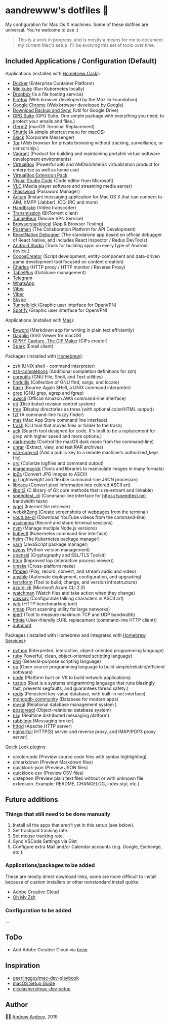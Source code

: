 # aandrewww's dotfiles 🧰

My configuration for Mac Os X machines. Some of these dotfiles are universal.
You're welcome to use :)

> This is a work in progress, and is mostly a means for me to document my current Mac's setup. I'll be evolving this set of tools over time.

## Included Applications / Configuration (Default)

Applications (installed with [Homebrew Cask](https://github.com/Homebrew/homebrew-cask)):

- [Docker](https://www.docker.com/) (Enterprise Container Platform)
- [Minikube](https://github.com/kubernetes/minikube) (Run Kubernetes locally)
- [Dropbox](https://www.dropbox.com/) (Is a file hosting service)
- [Firefox](https://www.mozilla.org/en-US/firefox/new/) (Web browser developed by the Mozilla Foundation)
- [Google Chrome](https://www.google.com/chrome/) (Web browser developed by Google)
- [Download Backup and Sync](https://www.google.com/drive/download/backup-and-sync/) (Util for Google Drive)
- [GPG Suite](https://gpgtools.org/) (GPG Suite. One simple package with everything you need, to protect your emails and files.)
- [iTerm2](https://iterm2.com/) (macOS Terminal Replacement)
- [Shuttle](https://fitztrev.github.io/shuttle/) (A simple shortcut menu for macOS)
- [Slack](https://slack.com/) (Corporate Messenger)
- [Tor](https://www.torproject.org/download/) (Web browser for private browsing without tracking, surveillance, or censorship.)
- [Vagrant](https://www.vagrantup.com/) (Product for building and maintaining portable virtual software development environments)
- [VirtualBox](https://www.virtualbox.org/) (Powerful x86 and AMD64/Intel64 virtualization product for enterprise as well as home use)
- [VirtualBox Extension Pack](https://www.virtualbox.org/)
- [Visual Studio Code](https://code.visualstudio.com/) (Code editor from Microsoft)
- [VLC](https://www.videolan.org/vlc/) (Media player software and streaming media server)
- [1Password](https://1password.com/) (Password Manager)
- [Adium](https://adium.im/) (Instant messaging application for Mac OS X that can connect to AIM, XMPP (Jabber), ICQ, IRC and more)
- [Handbrake](https://handbrake.fr/) (Video transcoder)
- [Transmission](https://transmissionbt.com/) (BitTorrent client)
- [TunnelBear](https://www.tunnelbear.com/) (Secure VPN Service)
- [Browserstacklocal](https://www.browserstack.com/) (App & Browser Testing)
- [Postman](https://www.getpostman.com/) (The Collaboration Platform for API Development)
- [ReactNative Debugger](https://github.com/jhen0409/react-native-debugger) (The standalone app based on official debugger of React Native, and includes React Inspector / Redux DevTools)
- [Android Studio](https://developer.android.com/studio/index.html) (Tools for building apps on every type of Android device.)
- [CocosCreator](https://cocos2d-x.org/) (Script development, entity-component and data-driven game development tool focused on content creation)
- [Charles](https://www.charlesproxy.com/) (HTTP proxy / HTTP monitor / Reverse Proxy)
- [TablePlus](https://tableplus.com/) (Database management)
- [Telegram](https://macos.telegram.org/)
- [WhatsApp](https://www.whatsapp.com/)
- [Viber](https://www.viber.com/)
- [Viber](https://www.viber.com/)
- [Skype](https://www.skype.com/)
- [Tunnelblick](https://www.tunnelblick.net/) (Graphic user interface for OpenVPN)
- [Spotify](https://www.spotify.com/) (Graphic user interface for OpenVPN)

Applications (installed with [Mas](https://github.com/mas-cli/mas)):

- [Byword](https://bywordapp.com/) (Markdown app for writing in plain text efficiently)
- [Gapplin](http://gapplin.wolfrosch.com/) (SVG Viewer for macOS)
- [GIPHY Capture. The GIF Maker](https://giphy.com/apps/giphycapture) (GIFs creator)
- [Spark](https://sparkmailapp.com/) (Email client)

Packages (installed with [Homebrew](https://brew.sh/)):

- zsh (UNIX shell - command interpreter)
- [zsh-completions](https://github.com/zsh-users/zsh-completions) (Additional completion definitions for zsh)
- [coreutils](https://www.gnu.org/software/coreutils) (GNU File, Shell, and Text utilities)
- [findutils](https://www.gnu.org/software/findutils/) (Collection of GNU find, xargs, and locate)
- [bash](https://www.gnu.org/software/bash/) (Bourne-Again SHell, a UNIX command interpreter)
- [grep](https://www.gnu.org/software/grep/) (GNU grep, egrep and fgrep)
- [awscli](https://aws.amazon.com/cli/) (Official Amazon AWS command-line interface)
- [git](https://git-scm.com/) (Distributed revision control system)
- [tree](http://mama.indstate.edu/users/ice/tree/) (Display directories as trees (with optional color/HTML output))
- [fzf](https://github.com/junegunn/fzf) (A command-line fuzzy finder)
- [mas](https://github.com/mas-cli/mas) (Mac App Store command line interface)
- [trash](https://hasseg.org/trash/) (CLI tool that moves files or folder to the trash)
- [ack](https://beyondgrep.com/) (Search tool designed for code. It's built to be a replacement for grep with higher speed and more options.)
- [dark-mode](https://github.com/sindresorhus/dark-mode) (Control the macOS dark mode from the command-line)
- [unrar](https://www.rarlab.com/) (Extract, view, and test RAR archives)
- [ssh-copy-id](https://www.openssh.com/) (Add a public key to a remote machine's authorized_keys file)
- [grc](http://kassiopeia.juls.savba.sk/~garabik/software/grc.html) (Colorize logfiles and command output)
- [imagemagick](https://imagemagick.org/index.php) (Tools and libraries to manipulate images in many formats)
- [jp2a](https://csl.name/jp2a/) (Convert JPG images to ASCII)
- [jq](https://stedolan.github.io/jq/) (Lightweight and flexible command-line JSON processor)
- [libcaca](http://caca.zoy.org/wiki/libcaca) (Convert pixel information into colored ASCII art)
- [libgit2](https://libgit2.org/) (C library of Git core methods that is re-entrant and linkable)
- [speedtest_cli](https://github.com/sivel/speedtest-cli) (Command-line interface for https://speedtest.net bandwidth tests)
- [wget](https://www.gnu.org/software/wget/) (Internet file retriever)
- [webkit2png](https://www.paulhammond.org/webkit2png/) (Create screenshots of webpages from the terminal)
- [youtube-dl](https://ytdl-org.github.io/youtube-dl/) (Download YouTube videos from the command-line)
- [asciinema](https://asciinema.org/) (Record and share terminal sessions)
- [nvm](https://github.com/nvm-sh/nvm) (Manage multiple Node.js versions)
- [kubectl](https://kubernetes.io/) (Kubernetes command-line interface)
- [helm](https://helm.sh/) (The Kubernetes package manager)
- [yarn](https://yarnpkg.com/) (JavaScript package manager)
- [pyenv](https://github.com/pyenv/pyenv) (Python version management)
- [openssl](https://openssl.org/) (Cryptography and SSL/TLS Toolkit)
- [htop](https://hisham.hm/htop/) (Improved top (interactive process viewer))
- [cmake](https://www.cmake.org/) (Cross-platform make)
- [ffmpeg](https://ffmpeg.org/) (Play, record, convert, and stream audio and video)
- [ansible](https://www.ansible.com/) (Automate deployment, configuration, and upgrading)
- [terraform](https://www.terraform.io/) (Tool to build, change, and version infrastructure)
- [azure-cli](https://docs.microsoft.com/cli/azure/overview) (Microsoft Azure CLI 2.0)
- [watchman](https://github.com/facebook/watchman) (Watch files and take action when they change)
- [cowsay](https://github.com/tnalpgge/rank-amateur-cowsay) (Configurable talking characters in ASCII art)
- [wrk](https://github.com/wg/wrk) (HTTP benchmarking tool)
- [nmap](https://nmap.org/) (Port scanning utility for large networks)
- [iperf](https://sourceforge.net/projects/iperf2/) (Tool to measure maximum TCP and UDP bandwidth)
- [httpie](https://httpie.org/) (User-friendly cURL replacement (command-line HTTP client))
- [autoconf](https://www.gnu.org/software/autoconf)

Packages (installed with Homebrew and integrated with [Homebrew Services](https://github.com/Homebrew/homebrew-services)):

- [python](https://www.python.org/) (Interpreted, interactive, object-oriented programming language)
- [ruby](https://www.ruby-lang.org/) Powerful, clean, object-oriented scripting language)
- [php](https://www.php.net/) (General-purpose scripting language)
- [go](https://golang.org/) (Open source programming language to build simple/reliable/efficient software)
- [node](https://nodejs.org/en/) (Platform built on V8 to build network applications)
- [rustup](https://www.rust-lang.org/) (Rust is a systems programming language that runs blazingly fast, prevents segfaults, and guarantees thread safety.)
- [redis](https://redis.io/) (Persistent key-value database, with built-in net interface)
- [mongodb-community](https://www.mongodb.com/) (Database for modern apps)
- [mysql](https://www.mysql.com/) (Relational database management system )
- [postgresql](https://www.postgresql.org/) (Object-relational database system)
- [nsq](https://nsq.io/) (Realtime distributed messaging platform)
- [rabbitmq](https://www.rabbitmq.com) (Messaging broker)
- [httpd](https://httpd.apache.org/) (Apache HTTP server)
- [nginx-full](https://nginx.org/) (HTTP(S) server and reverse proxy, and IMAP/POP3 proxy server)

[Quick Look plugins](https://github.com/sindresorhus/quick-look-plugins):

- qlcolorcode (Preview source code files with syntax highlighting)
- qlmarkdown (Preview Markdown files)
- quicklook-json (Preview JSON files)
- quicklook-csv (Preview CSV files)
- qlstephen (Preview plain text files without or with unknown file extension. Example: README, CHANGELOG, index.styl, etc.)

## Future additions

### Things that still need to be done manually

1. Install all the apps that aren't yet in this setup (see below).
2. Set trackpad tracking rate.
3. Set mouse tracking rate.
4. Sync VSCode Settings via Gist.
5. Configure extra Mail and/or Calendar accounts (e.g. Google, Exchange, etc.).

### Applications/packages to be added

These are mostly direct download links, some are more difficult to install because of custom installers or other nonstandard install quirks:

- [Adobe Creative Cloud](http://www.adobe.com/creativecloud.html)
- [Oh My Zsh](https://github.com/ohmyzsh/ohmyzsh)

### Configuration to be added
...

## ToDo
- Add Adobe Creative Cloud via [brew](https://formulae.brew.sh/cask/adobe-creative-cloud)

## Inspiration
- [geerlingguy/mac-dev-playbook](https://github.com/geerlingguy/mac-dev-playbook)
- [macOS Setup Guide](https://github.com/sb2nov/mac-setup)
- [nicolashery/mac-dev-setup](https://github.com/nicolashery/mac-dev-setup)

## Author

🦸‍♂️ [Andrew Avdeev](https://andrewavdeev.com/), 2019
